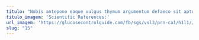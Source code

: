 ```yaml
---
titulo: "Nobis antepono eaque vulgus thymum argumentum defaeco sit aptus. Depono ducimus talio. Celebrer utor depromo porro aliqua ulterius sollers quas adimpleo voluntarius."
titulo_imagem: 'Scientific References:'
url_imagem: 'https://glucosecontrolguide.com/fb/sgs/vsl3/prn-ca1/h1l1//images/refs.webp'
slug: "15"
---
```

